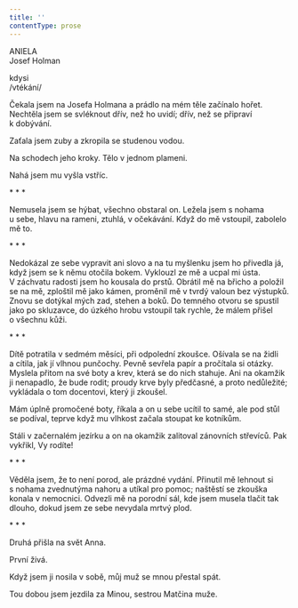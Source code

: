 ```yaml
---
title: ''
contentType: prose
---
```


ANIELA  
Josef Holman

kdysi  
/vtékání/

  

Čekala jsem na Josefa Holmana a prádlo na mém těle začínalo hořet. Nechtěla jsem se svléknout dřív, než ho uvidí; dřív, než se připraví k dobývání.

Zaťala jsem zuby a zkropila se studenou vodou.

Na schodech jeho kroky. Tělo v jednom plameni.

Nahá jsem mu vyšla vstříc.

\* \* \*

  

Nemusela jsem se hýbat, všechno obstaral on. Ležela jsem s nohama u sebe, hlavu na rameni, ztuhlá, v očekávání. Když do mě vstoupil, zabolelo mě to.

\* \* \*

  

Nedokázal ze sebe vypravit ani slovo a na tu myšlenku jsem ho přivedla já, když jsem se k němu otočila bokem. Vyklouzl ze mě a ucpal mi ústa. V záchvatu radosti jsem ho kousala do prstů. Obrátil mě na břicho a položil se na mě, zploštil mě jako kámen, proměnil mě v tvrdý valoun bez výstupků. Znovu se dotýkal mých zad, stehen a boků. Do temného otvoru se spustil jako po skluzavce, do úzkého hrobu vstoupil tak rychle, že málem přišel o všechnu kůži.

\* \* \*

  

Dítě potratila v sedmém měsíci, při odpolední zkoušce. Ošívala se na židli a cítila, jak jí vlhnou punčochy. Pevně sevřela papír a pročítala si otázky. Myslela přitom na své boty a krev, která se do nich stahuje. Ani na okamžik ji nenapadlo, že bude rodit; proudy krve byly předčasné, a proto nedůležité; vykládala o tom docentovi, který ji zkoušel.

Mám úplně promočené boty, říkala a on u sebe ucítil to samé, ale pod stůl se podíval, teprve když mu vlhkost začala stoupat ke kotníkům.

Stáli v začernalém jezírku a on na okamžik zalitoval zánovních střevíců. Pak vykřikl, Vy rodíte!

\* \* \*

  

Věděla jsem, že to není porod, ale prázdné vydání. Přinutil mě lehnout si s nohama zvednutýma nahoru a utíkal pro pomoc; naštěstí se zkouška konala v nemocnici. Odvezli mě na porodní sál, kde jsem musela tlačit tak dlouho, dokud jsem ze sebe nevydala mrtvý plod.

\* \* \*

  

Druhá přišla na svět Anna.

První živá.

Když jsem ji nosila v sobě, můj muž se mnou přestal spát.

Tou dobou jsem jezdila za Minou, sestrou Matčina muže.
